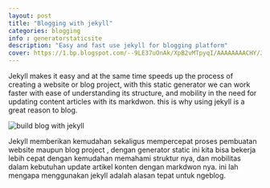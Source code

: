 ```yaml
---
layout: post
title: "Blogging with jekyll"
categories: blogging
info : generatorstaticsite
description: "Easy and fast use jekyll for blogging platform"
cover: https://1.bp.blogspot.com/--9LE37uOnAk/XpB2vMTpyqI/AAAAAAAACHY/3xuh4qFlBlcdB0G26uIYeIZsZqDz1yq7wCLcBGAsYHQ/s1600/pembuatan%2Bwebsite%2Bjekyll.png
---
```

Jekyll makes it easy and at the same time speeds up the process of creating a website or blog project, with this static generator we can work faster with ease of understanding its structure, and mobility in the need for updating content articles with its markdwon. this is why using jekyll is a great reason to blog.

![build blog with jekyll](https://1.bp.blogspot.com/--9LE37uOnAk/XpB2vMTpyqI/AAAAAAAACHY/3xuh4qFlBlcdB0G26uIYeIZsZqDz1yq7wCLcBGAsYHQ/s1600/pembuatan%2Bwebsite%2Bjekyll.png)

Jekyll memberikan kemudahan sekaligus mempercepat proses pembuatan website maupun blog project , dengan generator static ini  kita bisa bekerja lebih cepat dengan kemudahan memahami struktur nya, dan mobilitas dalam kebutuhan update artikel konten dengan markdwon nya. ini lah mengapa menggunakan jekyll adalah alasan tepat untuk ngeblog.